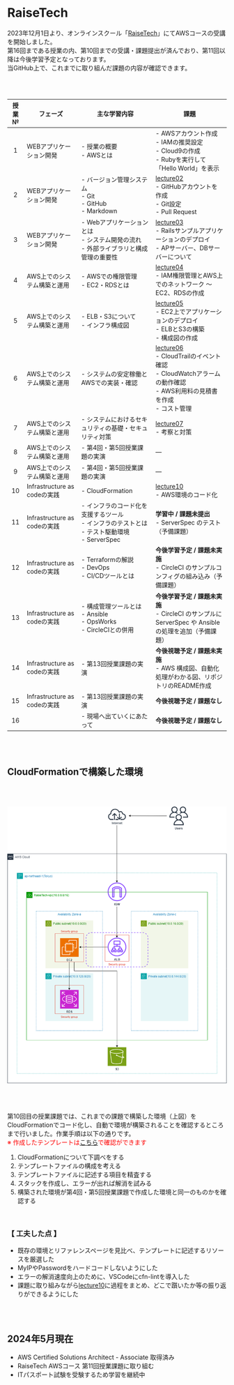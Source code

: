 # RaiseTech
2023年12月1日より、オンラインスクール「[RaiseTech](https://raise-tech.net/courses-lp/aws-full-course)」にてAWSコースの受講を開始しました。<br>
第16回まである授業の内、第10回までの受講・課題提出が済んでおり、第11回以降は今後学習予定となっております。<br>
当GitHub上で、これまでに取り組んだ課題の内容が確認できます。

<br>
<br>

| 授業 № | フェーズ | 主な学習内容 | 課題 |
|:---:|---|---|---|
| 1 | WEBアプリケーション開発 | - 授業の概要<br> - AWSとは | - AWSアカウント作成<br> - IAMの推奨設定<br> - Cloud9の作成<br> - Rubyを実行して「Hello World」を表示 |
| 2 | WEBアプリケーション開発 | - バージョン管理システム<br> - Git<br> - GitHub<br> - Markdown | [lecture02](./lecture02.md)<br> - GitHubアカウントを作成<br> - Git設定<br> - Pull Request |
| 3 | WEBアプリケーション開発 | - Webアプリケーションとは<br> - システム開発の流れ<br> - 外部ライブラリと構成管理の重要性 | [lecture03](./lecture03.md)<br> - Railsサンプルアプリケーションのデプロイ<br> - APサーバー、DBサーバーについて |
| 4 | AWS上でのシステム構築と運用 | - AWSでの権限管理<br> - EC2・RDSとは | [lecture04](./lecture04.md)<br> - IAM権限管理とAWS上でのネットワーク ～ EC2、RDSの作成 |
| 5 | AWS上でのシステム構築と運用 | - ELB・S3について<br> - インフラ構成図 | [lecture05](./lecture05.md)<br> - EC2上でアプリケーションのデプロイ<br> - ELBとS3の構築<br> - 構成図の作成 |
| 6 | AWS上でのシステム構築と運用 | - システムの安定稼働とAWSでの実装・確認 | [lecture06](./lecture06.md)<br> - CloudTrailのイベント確認<br> - CloudWatchアラームの動作確認<br> - AWS利用料の見積書を作成<br> - コスト管理|
| 7 | AWS上でのシステム構築と運用 | - システムにおけるセキュリティの基礎・セキュリティ対策 | [lecture07](./lecture07.md)<br> - 考察と対策|
| 8 | AWS上でのシステム構築と運用 | - 第4回・第5回授業課題の実演 | ― |
| 9 | AWS上でのシステム構築と運用 | - 第4回・第5回授業課題の実演 | ― |
| 10 | Infrastructure as codeの実践 | - CloudFormation | [lecture10](./lecture10.md)<br> - AWS環境のコード化 |
| 11 | Infrastructure as codeの実践 | - インフラのコード化を支援するツール<br> - インフラのテストとは<br> - テスト駆動環境<br> - ServerSpec | **学習中 / 課題未提出**<br>- ServerSpec のテスト（予備課題） |
| 12 | Infrastructure as codeの実践 | - Terraformの解説<br> - DevOps<br> - CI/CDツールとは | **今後学習予定 / 課題未実施**<br>- CircleCI のサンプルコンフィグの組み込み（予備課題） |
| 13 | Infrastructure as codeの実践 | - 構成管理ツールとは<br> - Ansible<br> - OpsWorks<br> - CircleCIとの併用 | **今後学習予定 / 課題未実施**<br>- CircleCI のサンプルに ServerSpec や Ansible の処理を追加（予備課題） |
| 14 | Infrastructure as codeの実践 | - 第13回授業課題の実演 | **今後視聴予定 / 課題未実施**<br> - AWS 構成図、自動化処理がわかる図、リポジトリのREADME作成 |
| 15 | Infrastructure as codeの実践 | - 第13回授業課題の実演 | **今後視聴予定 / 課題なし** |
| 16 |  | - 現場へ出ていくにあたって | **今後視聴予定 / 課題なし** |

<br>
<br>

## CloudFormationで構築した環境

<br>
<br>

![Alt text](images-README/aws-readme.png)

<br>
<br>

第10回目の授業課題では、これまでの課題で構築した環境（上図）をCloudFormationでコード化し、自動で環境が構築されることを確認するところまで行いました。作業手順は以下の通りです。<br>
<font color="red">※ 作成したテンプレートは[こちら](./lecture10.md)で確認ができます</font>

1. CloudFormationについて下調べをする
2. テンプレートファイルの構成を考える
3. テンプレートファイルに記述する項目を精査する
4. スタックを作成し、エラーが出れば解消を試みる
5. 構築された環境が第4回・第5回授業課題で作成した環境と同一のものかを確認する

<br>

### 【 工夫した点 】
- 既存の環境とリファレンスページを見比べ、テンプレートに記述するリソースを厳選した
- MyIPやPasswordをハードコードしないようにした
- エラーの解消速度向上のために、VSCodeにcfn-lintを導入した
- 課題に取り組みながら[lecture10](./lecture10.md)に過程をまとめ、どこで躓いたか等の振り返りができるようにした

<br>
<br>

## 2024年5月現在
- AWS Certified Solutions Architect - Associate 取得済み
- RaiseTech AWSコース 第11回授業課題に取り組む
- ITパスポート試験を受験するため学習を継続中